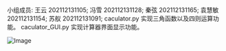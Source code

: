 小组成员:
  王云 202112131105;
  冯雪 202112131128;
  秦弦 202112131165;
  袁慧敏 202112131154;
  苏舣 202112131091;
caculator.py 实现三角函数以及四则运算功能。
caculator_GUI.py 实现计算器界面显示功能。

![lmage](https://github.com/CQU-group/tri_func/tree/main/Screenshots/6c5588673923dd47.png)

